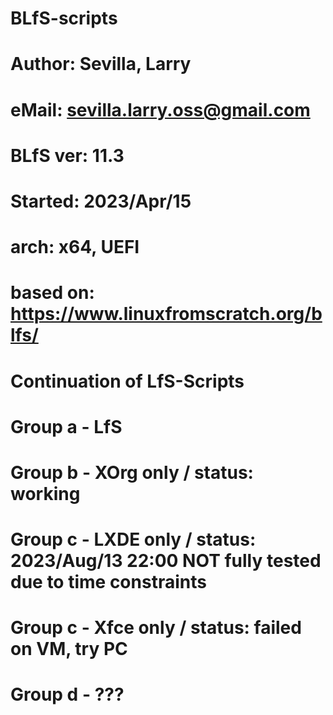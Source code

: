 # BLfS-scripts
#
# Author: Sevilla, Larry
#  eMail: sevilla.larry.oss@gmail.com
#
#
# BLfS ver: 11.3
# Started: 2023/Apr/15
# arch: x64, UEFI
#
# based on: https://www.linuxfromscratch.org/blfs/
#
# Continuation of LfS-Scripts
#
# Group a - LfS
# Group b - XOrg only / status: working
# Group c - LXDE only / status: 2023/Aug/13 22:00 NOT fully tested due to time constraints
#
# Group c - Xfce only / status: failed on VM, try PC
# Group d - ???
#

